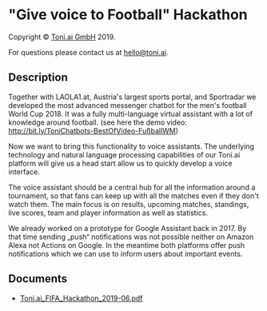 # "Give voice to Football" Hackathon

Copyright © [Toni.ai GmbH](https://toni.ai) 2019.

For questions please contact us at hello@toni.ai.

## Description

Together with LAOLA1.at, Austria's largest sports portal, and Sportradar we developed the most advanced messenger chatbot for the men's football World Cup 2018. It was a fully multi-language virtual assistant with a lot of knowledge around football. (see here the demo video: <http://bit.ly/ToniChatbots-BestOfVideo-FußballWM>)

Now we want to bring this functionality to voice assistants. The underlying technology and natural language processing capabilities of our Toni.ai platform will give us a head start allow us to quickly develop a voice interface.

The voice assistant should be a central hub for all the information around a tournament, so that fans can keep up with all the matches even if they don't watch them. The main focus is on results, upcoming matches, standings, live scores, team and player information as well as statistics.

We already worked on a prototype for Google Assistant back in 2017. By that time sending „push“ notifications was not possible neither on Amazon Alexa not Actions on Google. In the meantime both platforms offer push notifications which we can use to inform users about important events.

## Documents

* [Toni.ai_FIFA_Hackathon_2019-06.pdf](Toni.ai_FIFA_Hackathon_2019-06.pdf)
